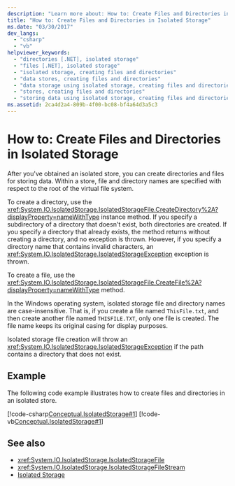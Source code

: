 ```yaml
---
description: "Learn more about: How to: Create Files and Directories in Isolated Storage"
title: "How to: Create Files and Directories in Isolated Storage"
ms.date: "03/30/2017"
dev_langs: 
  - "csharp"
  - "vb"
helpviewer_keywords: 
  - "directories [.NET], isolated storage"
  - "files [.NET], isolated storage"
  - "isolated storage, creating files and directories"
  - "data stores, creating files and directories"
  - "data storage using isolated storage, creating files and directories"
  - "stores, creating files and directories"
  - "storing data using isolated storage, creating files and directories"
ms.assetid: 2ca4d2a4-809b-4f00-bc08-bf4a64d3a5c3
---
```

# How to: Create Files and Directories in Isolated Storage

After you've obtained an isolated store, you can create directories and files for storing data. Within a store, file and directory names are specified with respect to the root of the virtual file system.  
  
 To create a directory, use the <xref:System.IO.IsolatedStorage.IsolatedStorageFile.CreateDirectory%2A?displayProperty=nameWithType> instance method. If you specify a subdirectory of a directory that doesn't exist, both directories are created. If you specify a directory that already exists, the method returns without creating a directory, and no exception is thrown. However, if you specify a directory name that contains invalid characters, an <xref:System.IO.IsolatedStorage.IsolatedStorageException> exception is thrown.  
  
 To create a file, use  the <xref:System.IO.IsolatedStorage.IsolatedStorageFile.CreateFile%2A?displayProperty=nameWithType> method.  
  
 In the Windows operating system, isolated storage file and directory names are case-insensitive. That is, if you create a file named `ThisFile.txt`, and then create another file named `THISFILE.TXT`, only one file is created. The file name keeps its original casing for display purposes.  

 Isolated storage file creation will throw an <xref:System.IO.IsolatedStorage.IsolatedStorageException> if the path contains a directory that does not exist.
  
## Example  

 The following code example illustrates how to create files and directories in an isolated store.  
  
 [!code-csharp[Conceptual.IsolatedStorage#1](../../../samples/snippets/csharp/VS_Snippets_CLR/conceptual.isolatedstorage/cs/source.cs#1)]
 [!code-vb[Conceptual.IsolatedStorage#1](../../../samples/snippets/visualbasic/VS_Snippets_CLR/conceptual.isolatedstorage/vb/source.vb#1)]  
  
## See also

- <xref:System.IO.IsolatedStorage.IsolatedStorageFile>
- <xref:System.IO.IsolatedStorage.IsolatedStorageFileStream>
- [Isolated Storage](isolated-storage.md)
